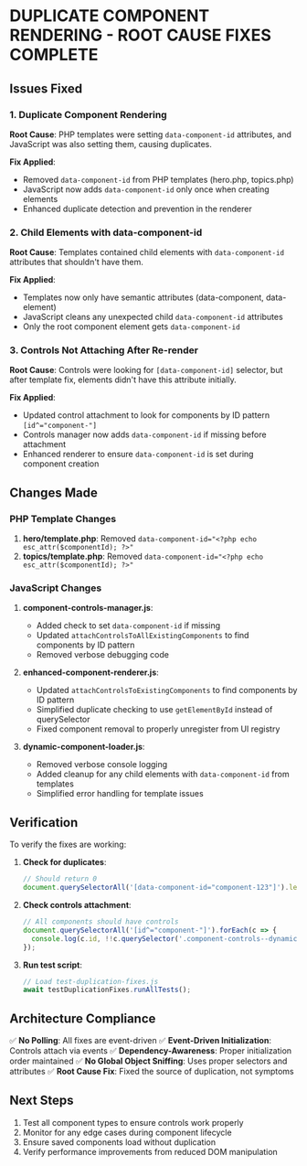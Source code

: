 # DUPLICATE COMPONENT RENDERING - ROOT CAUSE FIXES COMPLETE

## Issues Fixed

### 1. Duplicate Component Rendering
**Root Cause**: PHP templates were setting `data-component-id` attributes, and JavaScript was also setting them, causing duplicates.

**Fix Applied**:
- Removed `data-component-id` from PHP templates (hero.php, topics.php)
- JavaScript now adds `data-component-id` only once when creating elements
- Enhanced duplicate detection and prevention in the renderer

### 2. Child Elements with data-component-id
**Root Cause**: Templates contained child elements with `data-component-id` attributes that shouldn't have them.

**Fix Applied**:
- Templates now only have semantic attributes (data-component, data-element)
- JavaScript cleans any unexpected child `data-component-id` attributes
- Only the root component element gets `data-component-id`

### 3. Controls Not Attaching After Re-render
**Root Cause**: Controls were looking for `[data-component-id]` selector, but after template fix, elements didn't have this attribute initially.

**Fix Applied**:
- Updated control attachment to look for components by ID pattern `[id^="component-"]`
- Controls manager now adds `data-component-id` if missing before attachment
- Enhanced renderer to ensure `data-component-id` is set during component creation

## Changes Made

### PHP Template Changes
1. **hero/template.php**: Removed `data-component-id="<?php echo esc_attr($componentId); ?>"`
2. **topics/template.php**: Removed `data-component-id="<?php echo esc_attr($componentId); ?>"`

### JavaScript Changes

1. **component-controls-manager.js**:
   - Added check to set `data-component-id` if missing
   - Updated `attachControlsToAllExistingComponents` to find components by ID pattern
   - Removed verbose debugging code

2. **enhanced-component-renderer.js**:
   - Updated `attachControlsToExistingComponents` to find components by ID pattern
   - Simplified duplicate checking to use `getElementById` instead of querySelector
   - Fixed component removal to properly unregister from UI registry

3. **dynamic-component-loader.js**:
   - Removed verbose console logging
   - Added cleanup for any child elements with `data-component-id` from templates
   - Simplified error handling for template issues

## Verification

To verify the fixes are working:

1. **Check for duplicates**:
   ```javascript
   // Should return 0
   document.querySelectorAll('[data-component-id="component-123"]').length
   ```

2. **Check controls attachment**:
   ```javascript
   // All components should have controls
   document.querySelectorAll('[id^="component-"]').forEach(c => {
     console.log(c.id, !!c.querySelector('.component-controls--dynamic'));
   });
   ```

3. **Run test script**:
   ```javascript
   // Load test-duplication-fixes.js
   await testDuplicationFixes.runAllTests();
   ```

## Architecture Compliance

✅ **No Polling**: All fixes are event-driven
✅ **Event-Driven Initialization**: Controls attach via events
✅ **Dependency-Awareness**: Proper initialization order maintained
✅ **No Global Object Sniffing**: Uses proper selectors and attributes
✅ **Root Cause Fix**: Fixed the source of duplication, not symptoms

## Next Steps

1. Test all component types to ensure controls work properly
2. Monitor for any edge cases during component lifecycle
3. Ensure saved components load without duplication
4. Verify performance improvements from reduced DOM manipulation
